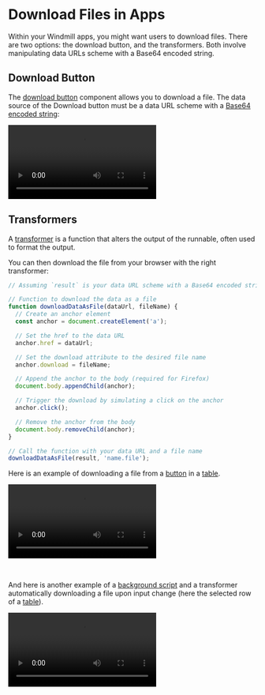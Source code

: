 # Download Files in Apps

Within your Windmill apps, you might want users to download files. There are two options: the download button, and the transformers. Both involve manipulating data URLs scheme with a Base64 encoded string.

## Download Button

The [download button](./4_app_configuration_settings/download_button.mdx) component allows you to download a file. The data source of the Download button must be a data URL scheme with a [Base64 encoded string](../core_concepts/18_files_binary_data/index.mdx):

<video
	className="border-2 rounded-xl object-cover w-full h-full dark:border-gray-800"
	controls
	src="/videos/download_base64.mp4"
	alt="Download Button Base64"
/>

## Transformers

A [transformer](./3_app-runnable-panel.mdx#transformer) is a function that alters the output of the runnable, often used to format the output.

You can then download the file from your browser with the right transformer:

```js
// Assuming `result` is your data URL scheme with a Base64 encoded string

// Function to download the data as a file
function downloadDataAsFile(dataUrl, fileName) {
  // Create an anchor element
  const anchor = document.createElement('a');

  // Set the href to the data URL
  anchor.href = dataUrl;

  // Set the download attribute to the desired file name
  anchor.download = fileName;

  // Append the anchor to the body (required for Firefox)
  document.body.appendChild(anchor);

  // Trigger the download by simulating a click on the anchor
  anchor.click();

  // Remove the anchor from the body
  document.body.removeChild(anchor);
}

// Call the function with your data URL and a file name
downloadDataAsFile(result, 'name.file');
```

Here is an example of downloading a file from a [button](./4_app_configuration_settings/button.mdx) in a [table](./4_app_configuration_settings/table.mdx).

<video
	className="border-2 rounded-xl object-cover w-full h-full dark:border-gray-800"
	controls
	src="/videos/add_transformer_on_demand.mp4"
	alt="Transformer table"
/>

<br/>

And here is another example of a [background script](./3_app-runnable-panel.mdx#background-runnables) and a transformer automatically downloading a file upon input change (here the selected row of a [table](./4_app_configuration_settings/table.mdx)).

<video
	className="border-2 rounded-xl object-cover w-full h-full dark:border-gray-800"
	controls
	src="/videos/transformer_background.mp4"
	alt="Transformer background script"
/>